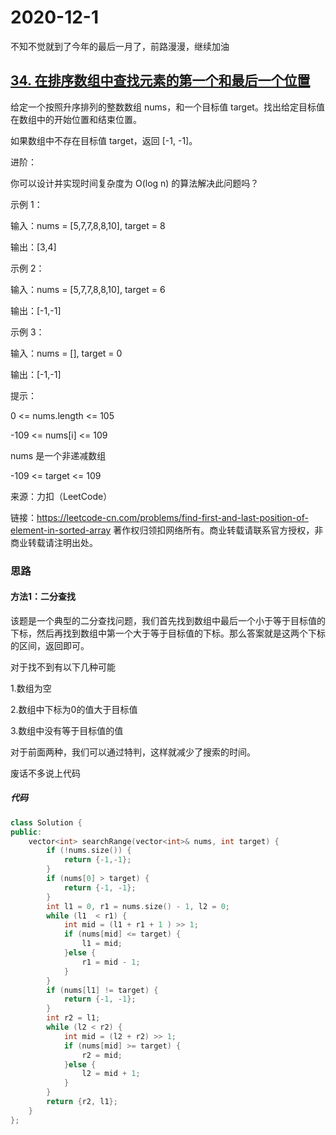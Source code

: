 # 2020-12-1

不知不觉就到了今年的最后一月了，前路漫漫，继续加油

## [34. 在排序数组中查找元素的第一个和最后一个位置](https://leetcode-cn.com/problems/find-first-and-last-position-of-element-in-sorted-array/)

给定一个按照升序排列的整数数组 nums，和一个目标值 target。找出给定目标值在数组中的开始位置和结束位置。

如果数组中不存在目标值 target，返回 [-1, -1]。

进阶：

你可以设计并实现时间复杂度为 O(log n) 的算法解决此问题吗？

示例 1：

输入：nums = [5,7,7,8,8,10], target = 8

输出：[3,4]

示例 2：

输入：nums = [5,7,7,8,8,10], target = 6

输出：[-1,-1]

示例 3：

输入：nums = [], target = 0

输出：[-1,-1]

提示：

0 <= nums.length <= 105

-109 <= nums[i] <= 109

nums 是一个非递减数组

-109 <= target <= 109

来源：力扣（LeetCode）

链接：https://leetcode-cn.com/problems/find-first-and-last-position-of-element-in-sorted-array
著作权归领扣网络所有。商业转载请联系官方授权，非商业转载请注明出处。



### 思路

#### 方法1：二分查找

该题是一个典型的二分查找问题，我们首先找到数组中最后一个小于等于目标值的下标，然后再找到数组中第一个大于等于目标值的下标。那么答案就是这两个下标的区间，返回即可。

对于找不到有以下几种可能

1.数组为空

2.数组中下标为0的值大于目标值

3.数组中没有等于目标值的值

对于前面两种，我们可以通过特判，这样就减少了搜索的时间。

废话不多说上代码



##### 代码

```cpp
class Solution {
public:
    vector<int> searchRange(vector<int>& nums, int target) {
        if (!nums.size()) {
            return {-1,-1};
        }
        if (nums[0] > target) {
            return {-1, -1};
        } 
        int l1 = 0, r1 = nums.size() - 1, l2 = 0;
        while (l1  < r1) {
            int mid = (l1 + r1 + 1 ) >> 1;
            if (nums[mid] <= target) {
                l1 = mid;
            }else {
                r1 = mid - 1;
            }
        }
        if (nums[l1] != target) {
            return {-1, -1};
        }
        int r2 = l1;
        while (l2 < r2) {
            int mid = (l2 + r2) >> 1;
            if (nums[mid] >= target) {
                r2 = mid;
            }else {
                l2 = mid + 1;
            }
        }
        return {r2, l1};
    }
};
```


